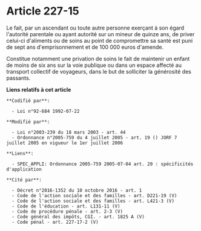 # Article 227-15

Le fait, par un ascendant ou toute autre personne exerçant à son égard l'autorité parentale ou ayant autorité sur un mineur
de quinze ans, de priver celui-ci d'aliments ou de soins au point de compromettre sa santé est puni de sept ans
d'emprisonnement et de 100 000 euros d'amende.

Constitue notamment une privation de soins le fait de maintenir un enfant de moins de six ans sur la voie publique ou dans un
espace affecté au transport collectif de voyageurs, dans le but de solliciter la générosité des passants.

**Liens relatifs à cet article**

	**Codifié par**:

	  - Loi n°92-684 1992-07-22

	**Modifié par**:

	  - Loi n°2003-239 du 18 mars 2003 - art. 44
	  - Ordonnance n°2005-759 du 4 juillet 2005 - art. 19 () JORF 7 juillet 2005 en vigueur le 1er juillet 2006

	**Liens**:

	  - SPEC_APPLI: Ordonnance 2005-759 2005-07-04 art. 20 : spécificités d'application

	**Cité par**:

	  - Décret n°2016-1352 du 10 octobre 2016 - art. 1
	  - Code de l'action sociale et des familles - art. D221-19 (V)
	  - Code de l'action sociale et des familles - art. L421-3 (V)
	  - Code de l'éducation - art. L131-11 (V)
	  - Code de procédure pénale - art. 2-3 (V)
	  - Code général des impôts, CGI. - art. 1825 A (V)
	  - Code pénal - art. 227-17-2 (V)
